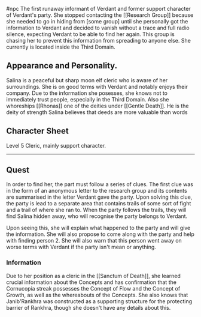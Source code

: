 #npc 
The first runaway informant of Verdant and former support character of Verdant's party. She stopped contacting the [[Research Group]] because she needed to go in hiding from [some group] until she personally got the information to Verdant and decided to vanish without a trace and full radio silence, expecting Verdant to be able to find her again. This group is chasing her to prevent this information from spreading to anyone else. She currently is located inside the Third Domain.

## Appearance and Personality.
Salina is a peaceful but sharp moon elf cleric who is aware of her surroundings. She is on good terms with Verdant and notably enjoys their company. Due to the information she posesses, she knows not to immediately trust people, especially in the Third Domain.
Also she whoreships [[Rhonas]] one of the deities under [[Gentle Death]]. He is the deity of strength
Salina believes that deeds are more valuable than words
## Character Sheet
Level 5 Cleric, mainly support character.

-----------

## Quest
In order to find her, the part must follow a series of clues. The first clue was in the form of an anonymous letter to the research group and its contents are summarised in the letter Verdant gave the party. Upon solving this clue, the party is lead to a separate area that contains trails of some sort of fight and a trail of where she ran to. When the party follows the trails, they will find Salina hidden away, who will recognise the party belongs to Verdant.

Upon seeing this, she will explain what happened to the party and will give the information. She will also propose to come along with the party and help with finding person 2. She will also warn that this person went away on worse terms with Verdant if the party isn't mean or anything.
### Information

Due to her position as a cleric in the [[Sanctum of Death]], she learned crucial information about the Concepts and has confirmation that the Cornucopia streak possesses the Concept of Flow and the Concept of Growth, as well as the whereabouts of the Concepts. She also knows that Janib'Rankhra was constructed as a supporting structure for the protecting barrier of Rankhra, though she doesn't have any details about this.

